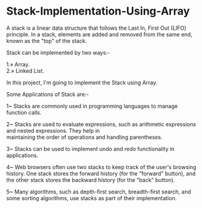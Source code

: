 # Stack-Implementation-Using-Array
A stack is a linear data structure that follows the Last In, First Out (LIFO) principle. In a stack, elements are added and removed from the same end, known as the "top" of the stack.

Stack can be implemented by two ways:-

1.» Array.  
2.» Linked List. 

In this project, I'm going to implement the Stack using Array. 

Some Applications of Stack are:-

1~ Stacks are commonly used in programming languages to manage function calls.

2~ Stacks are used to evaluate expressions, such as arithmetic expressions and nested expressions. They help in    
   maintaining the order of operations and handling parentheses.

3~ Stacks can be used to implement undo and redo functionality in applications. 

4~ Web browsers often use two stacks to keep track of the user's browsing history. One stack stores the forward history 
   (for the "forward" button), and the other stack stores the backward history (for the "back" button).

5~ Many algorithms, such as depth-first search, breadth-first search, and some sorting algorithms, use stacks as part of 
   their implementation.

